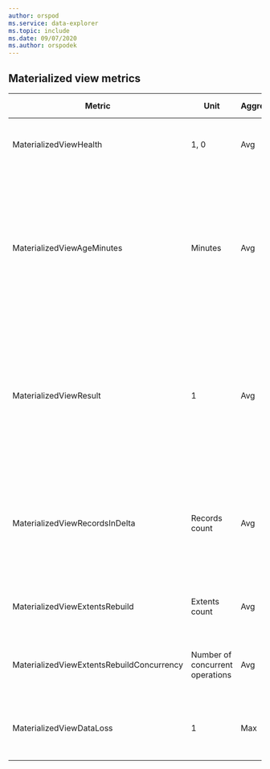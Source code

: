 ```yaml
---
author: orspod
ms.service: data-explorer
ms.topic: include
ms.date: 09/07/2020
ms.author: orspodek
---
```


## Materialized view metrics

|**Metric** | **Unit** | **Aggregation** | **Metric description** | **Dimensions** |
|---|---|---|---|---|
|MaterializedViewHealth                    | 1, 0    | Avg     |  Value is 1 if the view is considered healthy, otherwise 0. | Database, MaterializedViewName |
|MaterializedViewAgeMinutes                | Minutes | Avg     | The `age` of the view is defined by the current time minus the last ingestion time processed by the view. Metric value is time in minutes (the lower the value is, the view is "healthier"). | Database, MaterializedViewName |
|MaterializedViewResult                    | 1       | Avg     | Metric includes a `Result` dimension indicating the result of the last materialization cycle (see possible values below). Metric value always equals 1. | Database, MaterializedViewName, Result |
|MaterializedViewRecordsInDelta            | Records count | Avg | The number of records currently in the non-processed part of the source table. For more information, see [behind the scenes](../kusto/management/materialized-views/materialized-view-overview.md#behind-the-scenes)| Database, MaterializedViewName |
|MaterializedViewExtentsRebuild            | Extents count | Avg | The number of extents rebuilt in the materialization cycle.| Database, MaterializedViewName|
|MaterializedViewExtentsRebuildConcurrency | Number of concurrent operations | Avg | The concurrency of extents rebuilt in the materialization cycle.| Database, MaterializedViewName|
|MaterializedViewDataLoss                  | 1       | Max     | Metric is fired when unprocessed source data is approaching retention. | Database, MaterializedViewName, Kind |
